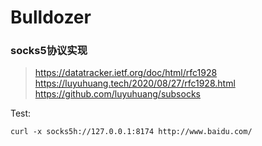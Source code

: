 # Bulldozer

### socks5协议实现

> https://datatracker.ietf.org/doc/html/rfc1928
> https://luyuhuang.tech/2020/08/27/rfc1928.html
> https://github.com/luyuhuang/subsocks

Test:

`curl -x socks5h://127.0.0.1:8174 http://www.baidu.com/`
